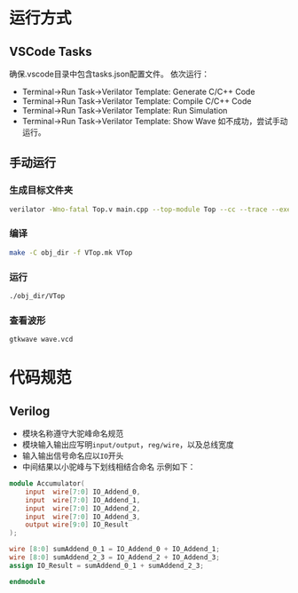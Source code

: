 # 运行方式
## VSCode Tasks
确保.vscode目录中包含tasks.json配置文件。
依次运行：
- Terminal->Run Task->Verilator Template: Generate C/C++ Code
- Terminal->Run Task->Verilator Template: Compile C/C++ Code
- Terminal->Run Task->Verilator Template: Run Simulation
- Terminal->Run Task->Verilator Template: Show Wave
如不成功，尝试手动运行。
## 手动运行
### 生成目标文件夹
```bash
verilator -Wno-fatal Top.v main.cpp --top-module Top --cc --trace --exe
```
### 编译
```bash
make -C obj_dir -f VTop.mk VTop
```
### 运行
```bash
./obj_dir/VTop
```
### 查看波形
```bash
gtkwave wave.vcd
```

# 代码规范
## Verilog
- 模块名称遵守大驼峰命名规范
- 模块输入输出应写明`input/output`，`reg/wire`，以及总线宽度
- 输入输出信号命名应以`IO`开头
- 中间结果以小驼峰与下划线相结合命名
示例如下：
```Verilog
module Accumulator(
    input  wire[7:0] IO_Addend_0,
    input  wire[7:0] IO_Addend_1,
    input  wire[7:0] IO_Addend_2,
    input  wire[7:0] IO_Addend_3,
    output wire[9:0] IO_Result
);

wire [8:0] sumAddend_0_1 = IO_Addend_0 + IO_Addend_1; 
wire [8:0] sumAddend_2_3 = IO_Addend_2 + IO_Addend_3;
assign IO_Result = sumAddend_0_1 + sumAddend_2_3; 

endmodule
```